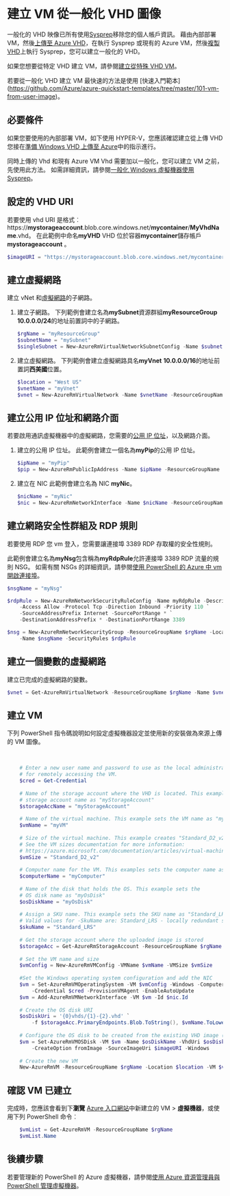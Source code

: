 <properties
    pageTitle="從 [通用 VHD 建立 VM |Microsoft Azure"
    description="瞭解如何從一般化 VHD 映像使用 PowerShell 的 Azure 資源管理員部署模型中建立 Windows 虛擬機器。"
    services="virtual-machines-windows"
    documentationCenter=""
    authors="cynthn"
    manager="timlt"
    editor=""
    tags="azure-resource-manager"/>

<tags
    ms.service="virtual-machines-windows"
    ms.workload="infrastructure-services"
    ms.tgt_pltfrm="vm-windows"
    ms.devlang="na"
    ms.topic="article"
    ms.date="10/10/2016"
    ms.author="cynthn"/>

# <a name="create-a-vm-from-a-generalized-vhd-image"></a>建立 VM 從一般化 VHD 圖像

一般化的 VHD 映像已所有使用[Sysprep](virtual-machines-windows-generalize-vhd.md)移除您的個人帳戶資訊。 藉由內部部署 VM，然後[上傳至 Azure VHD](virtual-machines-windows-upload-image.md)，在執行 Sysprep 或現有的 Azure VM，然後[複製 VHD](virtual-machines-windows-vhd-copy.md)上執行 Sysprep，您可以建立一般化的 VHD。

如果您想要從特定 VHD 建立 VM，請參閱[建立從特殊 VHD VM](virtual-machines-windows-create-vm-specialized.md)。

若要從一般化 VHD 建立 VM 最快速的方法是使用 [快速入門範本] (https://github.com/Azure/azure-quickstart-templates/tree/master/101-vm-from-user-image)。 


## <a name="prerequisites"></a>必要條件

如果您要使用的內部部署 VM，如下使用 HYPER-V，您應該確認建立從上傳 VHD 您接在[準備 Windows VHD 上傳至 Azure](virtual-machines-windows-prepare-for-upload-vhd-image.md)中的指示進行。 

同時上傳的 Vhd 和現有 Azure VM Vhd 需要加以一般化，您可以建立 VM 之前，先使用此方法。 如需詳細資訊，請參閱[一般化 Windows 虛擬機器使用 Sysprep](virtual-machines-windows-generalize-vhd.md)。 


## <a name="set-the-uri-of-the-vhd"></a>設定的 VHD URI

若要使用 vhd URI 是格式︰ https://**mystorageaccount**.blob.core.windows.net/**mycontainer**/**MyVhdName**.vhd。 在此範例中命名**myVHD** VHD 位於容器**mycontainer**儲存帳戶**mystorageaccount** 。

```powershell
$imageURI = "https://mystorageaccount.blob.core.windows.net/mycontainer/myVhd.vhd"
```


## <a name="create-a-virtual-network"></a>建立虛擬網路

建立 vNet 和[虛擬網路](../virtual-network/virtual-networks-overview.md)的子網路。


1. 建立子網路。 下列範例會建立名為**mySubnet**資源群組**myResourceGroup** **10.0.0.0/24**的地址前置詞中的子網路。  

    ```powershell
    $rgName = "myResourceGroup"
    $subnetName = "mySubnet"
    $singleSubnet = New-AzureRmVirtualNetworkSubnetConfig -Name $subnetName -AddressPrefix 10.0.0.0/24
    ```
      
2. 建立虛擬網路。 下列範例會建立虛擬網路具名**myVnet** **10.0.0.0/16**的地址前置詞**西美國**位置。  

    ```powershell
    $location = "West US"
    $vnetName = "myVnet"
    $vnet = New-AzureRmVirtualNetwork -Name $vnetName -ResourceGroupName $rgName -Location $location -AddressPrefix 10.0.0.0/16 -Subnet $singleSubnet
    ```    
            
## <a name="create-a-public-ip-address-and-network-interface"></a>建立公用 IP 位址和網路介面

若要啟用通訊虛擬機器中的虛擬網路，您需要的[公用 IP 位址](../virtual-network/virtual-network-ip-addresses-overview-arm.md)，以及網路介面。

1. 建立的公用 IP 位址。 此範例會建立一個名為**myPip**的公用 IP 位址。 

    ```powershell
    $ipName = "myPip"
    $pip = New-AzureRmPublicIpAddress -Name $ipName -ResourceGroupName $rgName -Location $location -AllocationMethod Dynamic
    ```       

2. 建立在 NIC 此範例會建立名為 NIC **myNic**。 

    ```powershell
    $nicName = "myNic"
    $nic = New-AzureRmNetworkInterface -Name $nicName -ResourceGroupName $rgName -Location $location -SubnetId $vnet.Subnets[0].Id -PublicIpAddressId $pip.Id
    ```

## <a name="create-the-network-security-group-and-an-rdp-rule"></a>建立網路安全性群組及 RDP 規則

若要使用 RDP 您 vm 登入，您需要讓連接埠 3389 RDP 存取權的安全性規則。 

此範例會建立名為**myNsg**包含稱為**myRdpRule**允許連接埠 3389 RDP 流量的規則 NSG。 如需有關 NSGs 的詳細資訊，請參閱[使用 PowerShell 的 Azure 中 vm 開啟連接埠](virtual-machines-windows-nsg-quickstart-powershell.md)。

```powershell
$nsgName = "myNsg"

$rdpRule = New-AzureRmNetworkSecurityRuleConfig -Name myRdpRule -Description "Allow RDP" `
    -Access Allow -Protocol Tcp -Direction Inbound -Priority 110 `
    -SourceAddressPrefix Internet -SourcePortRange * `
    -DestinationAddressPrefix * -DestinationPortRange 3389

$nsg = New-AzureRmNetworkSecurityGroup -ResourceGroupName $rgName -Location $location `
    -Name $nsgName -SecurityRules $rdpRule
```


## <a name="create-a-variable-for-the-virtual-network"></a>建立一個變數的虛擬網路

建立已完成的虛擬網路的變數。 

```powershell
$vnet = Get-AzureRmVirtualNetwork -ResourceGroupName $rgName -Name $vnetName
```

## <a name="create-the-vm"></a>建立 VM

下列 PowerShell 指令碼說明如何設定虛擬機器設定並使用新的安裝做為來源上傳的 VM 圖像。

</br>


```powershell
    # Enter a new user name and password to use as the local administrator account 
    # for remotely accessing the VM.
    $cred = Get-Credential
    
    # Name of the storage account where the VHD is located. This example sets the 
    # storage account name as "myStorageAccount"
    $storageAccName = "myStorageAccount"
    
    # Name of the virtual machine. This example sets the VM name as "myVM".
    $vmName = "myVM"
    
    # Size of the virtual machine. This example creates "Standard_D2_v2" sized VM. 
    # See the VM sizes documentation for more information: 
    # https://azure.microsoft.com/documentation/articles/virtual-machines-windows-sizes/
    $vmSize = "Standard_D2_v2"
    
    # Computer name for the VM. This examples sets the computer name as "myComputer".
    $computerName = "myComputer"
    
    # Name of the disk that holds the OS. This example sets the 
    # OS disk name as "myOsDisk"
    $osDiskName = "myOsDisk"
    
    # Assign a SKU name. This example sets the SKU name as "Standard_LRS"
    # Valid values for -SkuName are: Standard_LRS - locally redundant storage, Standard_ZRS - zone redundant storage, Standard_GRS - geo redundant storage, Standard_RAGRS - read access geo redundant storage, Premium_LRS - premium locally redundant storage. 
    $skuName = "Standard_LRS"
    
    # Get the storage account where the uploaded image is stored
    $storageAcc = Get-AzureRmStorageAccount -ResourceGroupName $rgName -AccountName $storageAccName
    
    # Set the VM name and size
    $vmConfig = New-AzureRmVMConfig -VMName $vmName -VMSize $vmSize
    
    #Set the Windows operating system configuration and add the NIC
    $vm = Set-AzureRmVMOperatingSystem -VM $vmConfig -Windows -ComputerName $computerName `
        -Credential $cred -ProvisionVMAgent -EnableAutoUpdate
    $vm = Add-AzureRmVMNetworkInterface -VM $vm -Id $nic.Id
    
    # Create the OS disk URI
    $osDiskUri = '{0}vhds/{1}-{2}.vhd' `
        -f $storageAcc.PrimaryEndpoints.Blob.ToString(), $vmName.ToLower(), $osDiskName
    
    # Configure the OS disk to be created from the existing VHD image (-CreateOption fromImage).
    $vm = Set-AzureRmVMOSDisk -VM $vm -Name $osDiskName -VhdUri $osDiskUri `
        -CreateOption fromImage -SourceImageUri $imageURI -Windows
    
    # Create the new VM
    New-AzureRmVM -ResourceGroupName $rgName -Location $location -VM $vm
```

## <a name="verify-that-the-vm-was-created"></a>確認 VM 已建立 

完成時，您應該會看到下**瀏覽** [Azure 入口網站](https://portal.azure.com)中新建立的 VM > **虛擬機器**，或使用下列 PowerShell 命令︰

```powershell
    $vmList = Get-AzureRmVM -ResourceGroupName $rgName
    $vmList.Name
```

## <a name="next-steps"></a>後續步驟

若要管理新的 PowerShell 的 Azure 虛擬機器，請參閱[使用 Azure 資源管理員與 PowerShell 管理虛擬機器](virtual-machines-windows-ps-manage.md)。


